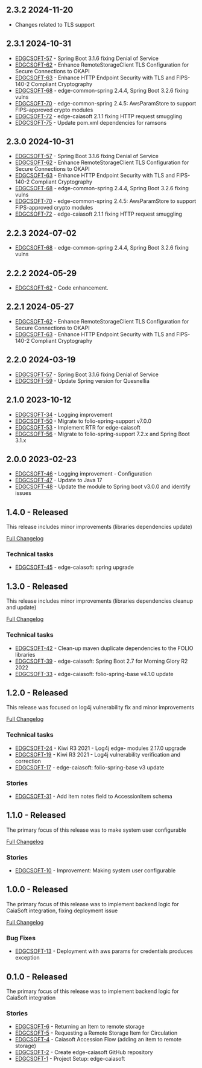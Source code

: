 ## 2.3.2 2024-11-20

* Changes related to TLS support

## 2.3.1 2024-10-31

* [EDGCSOFT-57](https://folio-org.atlassian.net/browse/EDGCSOFT-57) - Spring Boot 3.1.6 fixing Denial of Service
* [EDGCSOFT-62](https://folio-org.atlassian.net/browse/EDGCSOFT-62) - Enhance RemoteStorageClient TLS Configuration for Secure Connections to OKAPI
* [EDGCSOFT-63](https://folio-org.atlassian.net/browse/EDGCSOFT-63) - Enhance HTTP Endpoint Security with TLS and FIPS-140-2 Compliant Cryptography
* [EDGCSOFT-68](https://folio-org.atlassian.net/browse/EDGCSOFT-68) - edge-common-spring 2.4.4, Spring Boot 3.2.6 fixing vulns
* [EDGCSOFT-70](https://folio-org.atlassian.net/browse/EDGCSOFT-70) - edge-common-spring 2.4.5: AwsParamStore to support FIPS-approved crypto modules
* [EDGCSOFT-72](https://folio-org.atlassian.net/browse/EDGCSOFT-72) - edge-caiasoft 2.1.1 fixing HTTP request smuggling
* [EDGCSOFT-75](https://folio-org.atlassian.net/browse/EDGCSOFT-75) - Update pom.xml dependencies for ramsons

## 2.3.0 2024-10-31

* [EDGCSOFT-57](https://folio-org.atlassian.net/browse/EDGCSOFT-57) - Spring Boot 3.1.6 fixing Denial of Service
* [EDGCSOFT-62](https://folio-org.atlassian.net/browse/EDGCSOFT-62) - Enhance RemoteStorageClient TLS Configuration for Secure Connections to OKAPI
* [EDGCSOFT-63](https://folio-org.atlassian.net/browse/EDGCSOFT-63) - Enhance HTTP Endpoint Security with TLS and FIPS-140-2 Compliant Cryptography
* [EDGCSOFT-68](https://folio-org.atlassian.net/browse/EDGCSOFT-68) - edge-common-spring 2.4.4, Spring Boot 3.2.6 fixing vulns
* [EDGCSOFT-70](https://folio-org.atlassian.net/browse/EDGCSOFT-70) - edge-common-spring 2.4.5: AwsParamStore to support FIPS-approved crypto modules
* [EDGCSOFT-72](https://folio-org.atlassian.net/browse/EDGCSOFT-72) - edge-caiasoft 2.1.1 fixing HTTP request smuggling


## 2.2.3 2024-07-02

* [EDGCSOFT-68](https://issues.folio.org/browse/EDGCSOFT-68) - edge-common-spring 2.4.4, Spring Boot 3.2.6 fixing vulns


## 2.2.2 2024-05-29

* [EDGCSOFT-62](https://issues.folio.org/browse/EDGCSOFT-62) - Code enhancement.

## 2.2.1 2024-05-27

* [EDGCSOFT-62](https://issues.folio.org/browse/EDGCSOFT-62) - Enhance RemoteStorageClient TLS Configuration for Secure Connections to OKAPI
* [EDGCSOFT-63](https://issues.folio.org/browse/EDGCSOFT-63) - Enhance HTTP Endpoint Security with TLS and FIPS-140-2 Compliant Cryptography

## 2.2.0 2024-03-19

* [EDGCSOFT-57](https://issues.folio.org/browse/EDGCSOFT-57) - Spring Boot 3.1.6 fixing Denial of Service
* [EDGCSOFT-59](https://issues.folio.org/browse/EDGCSOFT-59) - Update Spring version for Quesnellia

## 2.1.0 2023-10-12

* [EDGCSOFT-34](https://issues.folio.org/browse/EDGCSOFT-34) - Logging improvement
* [EDGCSOFT-50](https://issues.folio.org/browse/EDGCSOFT-50) - Migrate to folio-spring-support v7.0.0
* [EDGCSOFT-53](https://issues.folio.org/browse/EDGCSOFT-53) - Implement RTR for edge-caiasoft
* [EDGCSOFT-56](https://issues.folio.org/browse/EDGCSOFT-56) - Migrate to folio-spring-support 7.2.x and Spring Boot 3.1.x

## 2.0.0 2023-02-23

* [EDGCSOFT-46](https://issues.folio.org/browse/EDGCSOFT-46) - Logging improvement - Configuration
* [EDGCSOFT-47](https://issues.folio.org/browse/EDGCSOFT-47) - Update to Java 17
* [EDGCSOFT-48](https://issues.folio.org/browse/EDGCSOFT-48) - Update the module to Spring boot v3.0.0 and identify issues


## 1.4.0 - Released

This release includes minor improvements (libraries dependencies update)

[Full Changelog](https://github.com/folio-org/edge-caiasoft/compare/v1.3.0...v1.4.0)

### Technical tasks
* [EDGCSOFT-45](https://issues.folio.org/browse/EDGCSOFT-45) - edge-caiasoft: spring upgrade

## 1.3.0 - Released

This release includes minor improvements (libraries dependencies cleanup and update)

[Full Changelog](https://github.com/folio-org/edge-caiasoft/compare/v1.2.0...v1.3.0)

### Technical tasks
* [EDGCSOFT-42](https://issues.folio.org/browse/EDGCSOFT-42) - Clean-up maven duplicate dependencies to the FOLIO libraries
* [EDGCSOFT-39](https://issues.folio.org/browse/EDGCSOFT-39) - edge-caiasoft: Spring Boot 2.7 for Morning Glory R2 2022
* [EDGCSOFT-33](https://issues.folio.org/browse/EDGCSOFT-33) - edge-caiasoft: folio-spring-base v4.1.0 update

## 1.2.0 - Released

This release was focused on log4j vulnerability fix and minor improvements

[Full Changelog](https://github.com/folio-org/edge-caiasoft/compare/v1.1.0...v1.2.0)

### Technical tasks
* [EDGCSOFT-24](https://issues.folio.org/browse/EDGCSOFT-24) - Kiwi R3 2021 - Log4j edge- modules 2.17.0 upgrade
* [EDGCSOFT-19](https://issues.folio.org/browse/EDGCSOFT-19) - Kiwi R3 2021 - Log4j vulnerability verification and correction
* [EDGCSOFT-17](https://issues.folio.org/browse/EDGCSOFT-17) - edge-caiasoft: folio-spring-base v3 update

### Stories
* [EDGCSOFT-31](https://issues.folio.org/browse/EDGCSOFT-31) - Add item notes field to AccessionItem schema

## 1.1.0 - Released

The primary focus of this release was to make system user configurable

[Full Changelog](https://github.com/folio-org/edge-caiasoft/compare/v1.0.0...v1.1.0)

### Stories
* [EDGCSOFT-10](https://issues.folio.org/browse/EDGCSOFT-10) - Improvement: Making system user configurable

## 1.0.0 - Released

The primary focus of this release was to implement backend logic for CaiaSoft integration, fixing deployment issue

[Full Changelog](https://github.com/folio-org/edge-caiasoft/compare/v0.1.0...v1.0.0)

### Bug Fixes
* [EDGCSOFT-13](https://issues.folio.org/browse/EDGCSOFT-13) - Deployment with aws params for credentials produces exception

## 0.1.0 - Released

The primary focus of this release was to implement backend logic for CaiaSoft integration

### Stories
* [EDGCSOFT-6](https://issues.folio.org/browse/EDGCSOFT-6) - Returning an Item to remote storage
* [EDGCSOFT-5](https://issues.folio.org/browse/EDGCSOFT-5) - Requesting a Remote Storage Item for Circulation
* [EDGCSOFT-4](https://issues.folio.org/browse/EDGCSOFT-4) - Caiasoft Accession Flow (adding an item to remote storage)
* [EDGCSOFT-2](https://issues.folio.org/browse/EDGCSOFT-2) - Create edge-caiasoft GitHub repository
* [EDGCSOFT-1](https://issues.folio.org/browse/EDGCSOFT-1) - Project Setup: edge-caiasoft
